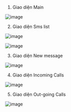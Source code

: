 1. Giao diện Main 

![image](https://github.com/user-attachments/assets/c69cd1a8-f448-4bc0-b6e5-6c5f09417644)


2. Giao diện Sms list

![image](https://github.com/user-attachments/assets/27a98bba-044f-4749-9ea6-0bc31698e14c)


![image](https://github.com/user-attachments/assets/49fd77f8-913a-41d1-aa9e-02c0c5755e18)


3. Giao diện New message

![image](https://github.com/user-attachments/assets/f8150927-270c-4ea3-9410-89db32034389)

4. Giao diện Incoming Calls

![image](https://github.com/user-attachments/assets/07b753cd-ba61-4dbc-99c5-3d7aa6702cc4)

5. Giao diện Out-going Calls

![image](https://github.com/user-attachments/assets/5c746911-bee6-4f9b-909e-9d52fe565649)

